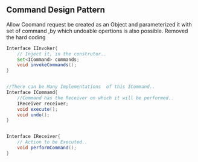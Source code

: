 Command Design Pattern
---------------------------------
Allow Coomand request be created as an Object and parameterized it with set of command ,by which undoable opertions is also possible.
Removed the hard coding

```java
Interface IInvoker{
    // Inject it, in the construtor.. 
    Set<ICommand> commands; 
    void invokeCommands();
}


//There can be Many Implementations  of this ICommand..
Interface ICommand{
    //Command has the Receiver on which it will be performed..
    IReceiver receiver;
    void execute();
    void undo();
}


Interface IReceiver{
    // Action to be Executed..
    void performCommand();
}
